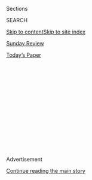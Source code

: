<div id="app">

<div>

<div>

<div>

<div class="NYTAppHideMasthead css-1q2w90k e1suatyy0">

<div class="section css-ui9rw0 e1suatyy2">

<div class="css-eph4ug er09x8g0">

<div class="css-6n7j50">

</div>

<span class="css-1dv1kvn">Sections</span>

<div class="css-10488qs">

<span class="css-1dv1kvn">SEARCH</span>

</div>

[Skip to content](#site-content)[Skip to site index](#site-index)

</div>

<div id="masthead-section-label" class="css-1wr3we4 eaxe0e00">

[Sunday Review](https://www.nytimes.com/section/opinion/sunday)

</div>

<div class="css-10698na e1huz5gh0">

</div>

</div>

<div id="masthead-bar-one" class="section hasLinks css-15hmgas e1csuq9d3">

<div class="css-uqyvli e1csuq9d0">

</div>

<div class="css-1uqjmks e1csuq9d1">

</div>

<div class="css-9e9ivx">

[](https://myaccount.nytimes.com/auth/login?response_type=cookie&client_id=vi)

</div>

<div class="css-1bvtpon e1csuq9d2">

[Today’s Paper](https://www.nytimes.com/section/todayspaper)

</div>

</div>

</div>

</div>

<div data-aria-hidden="false">

<div id="site-content" role="main">

<div>

<div class="css-1aor85t" style="opacity:0.000000001;z-index:-1;visibility:hidden">

<div class="css-1hqnpie">

<div class="css-epjblv">

<span class="css-17xtcya">[Sunday
Review](/section/opinion/sunday)</span><span class="css-x15j1o">|</span><span class="css-fwqvlz">Double,
Double, Trump’s Toil, Our Trouble</span>

</div>

<div class="css-k008qs">

<div class="css-1iwv8en">

<span class="css-18z7m18"></span>

<div>

</div>

</div>

<span class="css-1n6z4y">https://nyti.ms/2PffLDt</span>

<div class="css-1705lsu">

<div class="css-4xjgmj">

<div class="css-4skfbu" role="toolbar" data-aria-label="Social Media Share buttons, Save button, and Comments Panel with current comment count" data-testid="share-tools">

  - 
  - 
  - 
  - 
    
    <div class="css-6n7j50">
    
    </div>

  - 
  - 

</div>

</div>

</div>

</div>

</div>

</div>

<div id="NYT_TOP_BANNER_REGION" class="css-13pd83m">

</div>

<div id="top-wrapper" class="css-1sy8kpn">

<div id="top-slug" class="css-l9onyx">

Advertisement

</div>

[Continue reading the main story](#after-top)

<div class="ad top-wrapper" style="text-align:center;height:100%;display:block;min-height:250px">

<div id="top" class="place-ad" data-position="top" data-size-key="top">

</div>

</div>

<div id="after-top">

</div>

</div>

<div>

<div class="css-v5btjw etb61u70">

<div class="css-v05ibm etb61u71">

[Opinion](/section/opinion)

</div>

</div>

<div id="sponsor-wrapper" class="css-1hyfx7x">

<div id="sponsor-slug" class="css-19vbshk">

Supported by

</div>

[Continue reading the main story](#after-sponsor)

<div id="sponsor" class="ad sponsor-wrapper" style="text-align:center;height:100%;display:block">

</div>

<div id="after-sponsor">

</div>

</div>

<div class="css-186x18t">

</div>

<div class="css-1vkm6nb ehdk2mb0">

# Double, Double, Trump’s Toil, Our Trouble

</div>

Demon sperm meets alien D.N.A., as President Trump teeters.

<div class="css-18e8msd">

<div class="css-vp77d3 epjyd6m0">

<div class="css-1p10dcb ey68jwv0" data-aria-hidden="true">

[![Maureen
Dowd](https://static01.nyt.com/images/2018/04/02/opinion/maureen-dowd/maureen-dowd-thumbLarge.png
"Maureen Dowd")](https://www.nytimes.com/by/maureen-dowd)

</div>

<div class="css-1baulvz">

By [<span class="css-1baulvz last-byline" itemprop="name">Maureen
Dowd</span>](https://www.nytimes.com/by/maureen-dowd)

<div class="css-8atqhb">

Opinion Columnist

</div>

</div>

</div>

  - Aug. 1, 2020

  - 
    
    <div class="css-4xjgmj">
    
    <div class="css-d8bdto" role="toolbar" data-aria-label="Social Media Share buttons, Save button, and Comments Panel with current comment count" data-testid="share-tools">
    
      - 
      - 
      - 
      - 
        
        <div class="css-6n7j50">
        
        </div>
    
      - 
      - 
    
    </div>
    
    </div>

</div>

<div class="css-79elbk" data-testid="photoviewer-wrapper">

<div class="css-z3e15g" data-testid="photoviewer-wrapper-hidden">

</div>

<div class="css-1a48zt4 ehw59r15" data-testid="photoviewer-children">

![<span class="css-16f3y1r e13ogyst0" data-aria-hidden="true">President
Trump at the White House this
month.</span><span class="css-cnj6d5 e1z0qqy90" itemprop="copyrightHolder"><span class="css-1ly73wi e1tej78p0">Credit...</span><span><span>Samuel
Corum for The New York
Times</span></span></span>](https://static01.nyt.com/images/2020/08/02/opinion/sunday/01Dowd/01Dowd-articleLarge.jpg?quality=75&auto=webp&disable=upscale)

</div>

</div>

</div>

<div class="section meteredContent css-1r7ky0e" name="articleBody" itemprop="articleBody">

<div class="css-1fanzo5 StoryBodyCompanionColumn">

<div class="css-53u6y8">

WASHINGTON — Macbeth has his doubts.

But his wife taunts him about his manliness until he bloodies his
country.

It’s hard to believe, four centuries after Shakespeare, that the fear of
being unmanned is still so potent that it could wreck a country.

But it is. And it has.

Donald Trump’s warped view of masculinity has warped this nation’s
response to a deadly pandemic. And Trump doesn’t even have a diabolical
Lady MacTrump whispering in his ear, goading him about being a man. He
goads himself, fueled by ghostly memories of his autocratic father.

As the Shakespeare scholar Stephen Greenblatt writes: “The tyrant,
Macbeth and other plays suggest, is driven by a range of sexual
anxieties: a compulsive need to prove his manhood, dread of impotence, a
nagging apprehension that he will not be found sufficiently attractive
or powerful, a fear of failure. Hence the penchant for bullying, the
vicious misogyny, and the explosive violence. Hence, too, the
vulnerability to taunts. Especially those bearing a latent or explicit
sexual charge.”

</div>

</div>

<div class="css-1fanzo5 StoryBodyCompanionColumn">

<div class="css-53u6y8">

Trump’s fear of emasculation led to his de-mask-ulation. Instead of
cleaving to science and reason, he stuck with the old, corny Gordon
Gekko routine, putting concern for the stock market above all else.

Like Macbeth, the president made tragic errors of judgment and plunged
his country into a nightmare. Our trust in government is depleted, and
our relationships in the world are tattered. As Fintan O’Toole
[wrote](https://www.irishtimes.com/opinion/fintan-o-toole-donald-trump-has-destroyed-the-country-he-promised-to-make-great-again-1.4235928?mode=sample&auth-failed=1&pw-origin=https%3A%2F%2Fwww.irishtimes.com%2Fopinion%2Ffintan-o-toole-donald-trump-has-destroyed-the-country-he-promised-to-make-great-again-1.4235928)
in The Irish Times, the world has loved, hated and envied the United
States. But never before has it pitied us. Until now.

Trump has always said that the whole world is laughing at us because
it’s taking advantage of us. That sound you’re hearing is not
laughter.

“He could be on his way to re-election now if he had done what many of
the governors did and followed science and public health advice and if
he had leveled with people about what the requirements were and why,’’
says David Axelrod, the former Obama strategist. “If he had done those
things, the country would have responded and been in a much better
place.

“But he didn’t have the emotional capacity to do it. At a minimum, it’s
Shakespearean. It’s almost biblical.”

</div>

</div>

<div class="css-1fanzo5 StoryBodyCompanionColumn">

<div class="css-53u6y8">

Even Trump’s allies are baffled about why he can’t fake a sense of
compassion and competency. He has made enough cheesy movie cameos — even
one [hawking](https://www.youtube.com/watch?v=QVmAcULPMu4)
cheese-stuffed Pizza Hut crust — that he should know how to pretend to
be halfway human.

Now the president is threatening another crisis, tweeting that we might
have to delay the election because there could be mail-in voting fraud.

In his view, either he wins or the election is rigged. He’s trying to
make mail-in ballots socially unacceptable the same way he made masks
socially unacceptable for the first five months of the plague.

The Washington Post
[reports](https://www.washingtonpost.com/politics/postal-service-backlog-sparks-worries-that-ballot-delivery-could-be-delayed-in-november/2020/07/30/cb19f1f4-d1d0-11ea-8d32-1ebf4e9d8e0d_story.html)
that backlogs at the U.S. Postal Service are causing some employees
there to worry that the Trump lackey in charge, a top donor, is
intentionally gumming up the works just in time for the election. It is
astounding the corrupt lengths the administration seems willing to go to
— destroying the Postal Service to win the election. Ben Franklin would
be incensed.

As Axelrod notes, “Whatever happened back in the Bush v. Gore recount
days will seem like the Garden of Innocence compared to what’s going to
happen now. Trump is not going to walk to the rostrum and say, ‘The
people have spoken and I accept their verdict.’’’

Even Trump’s closest allies in Congress, Mitch McConnell and Kevin
McCarthy, couldn’t stomach the idea of postponing the election, and both
have swallowed a lot over the last three years. Trump’s little trial
balloon blew up like the Hindenburg.

[Alexander Burns
wrote](https://www.nytimes.com/2020/07/30/us/politics/trump-delay-election.html)
in The New York Times that Trump was too pathetic to be a tyrant: “Far
from a strongman, Mr. Trump has lately become a heckler in his own
government, promoting medical conspiracy theories on social media,
playing no constructive role in either the management of the coronavirus
pandemic or the negotiation of an economic rescue plan in Congress — and
complaining endlessly about the unfairness of it all.”

</div>

</div>

<div class="css-1fanzo5 StoryBodyCompanionColumn">

<div class="css-53u6y8">

Talk about unfair: The one thing holding the country together has been
the additional $600 per week in unemployment benefits that has allowed
millions to pay the rent and fill the fridge. Republicans, though, are
so convinced that the few extra hundred dollars in jobless pay is
keeping people from work that they are loath to renew it. Unless
Congress gets it together soon and finds a way to extend the aid, the
country is going to be facing a catastrophe of homelessness and need
that makes these past few months look pleasant.

After the president began doing the coronavirus briefings again, he
tried a “new” tone, saying he was getting used to masks — “Think about
patriotism. Maybe it helps. It helps” — then face-planting by offering
good wishes to a past party pal and accused pedophile enabler, Ghislaine
Maxwell. But then things got really crazy as he defended a retweet of a
doctor who has promoted hydroxychloroquine as well as declaimed on the
existence of alien D.N.A. and demon sperm.

“I thought her voice was an important voice, but I know nothing about
her,’’ he told reporters. (As he told Barstool sports: “It’s the
retweets that get you in trouble.”) He fell into more self-pity,
complaining about his ratings compared to those of Dr. Anthony Fauci:
“Nobody likes me. It can only be my personality, that’s all.”

It has been clear for some time that Trump’s Panglossian attitude toward
the virus was turning him into a public health menace.

But this week, the culture war over masks crystallized with the death of
Herman Cain. The former Republican presidential candidate, who dissed
masks and Covid restrictions, proudly tweeted a picture from the Trump
rally in Tulsa, surrounded by his fellow mask-less friends. “Having a
fantastic time,” he wrote. Nine days later, he tested positive for
corona. As we have learned, this virus often has the final say.

Right away, White House officials knew that this death would be laid at
Trump’s feet. They began warning reporters that they should not
politicize Cain’s death.

At the Friday White House briefing, asked if officials were concerned
that the 74-year-old Cain may have contracted the virus at the rally,
Kayleigh McEnany replied, “We’ll never know,” and sanctimoniously added,
“I will not politicize Herman Cain’s passing.’’

</div>

</div>

<div class="css-1fanzo5 StoryBodyCompanionColumn">

<div class="css-53u6y8">

But it is undeniable that Trump politicized masks and set a lethal
example.

As [Jeremy Peters
wrote](https://www.nytimes.com/2020/07/30/us/politics/herman-cain-gop-coronavirus.html)
in The Times, Republican officials all over the country “have adopted a
similar tone of skepticism and defiance, rejecting the advice of public
health officials and deferring instead to principles they said were
equally important: conservative values of economic freedom and personal
liberty.”

So conservatives are willing to embrace a new ethos? Give me liberty.
And death.

*The Times is committed to publishing* [*a diversity of
letters*](https://www.nytimes.com/2019/01/31/opinion/letters/letters-to-editor-new-york-times-women.html)
*to the editor. We’d like to hear what you think about this or any of
our articles. Here are some*
[*tips*](https://help.nytimes.com/hc/en-us/articles/115014925288-How-to-submit-a-letter-to-the-editor)*.
And here’s our email:*
[*letters@nytimes.com*](mailto:letters@nytimes.com)*.*

*Follow The New York Times Opinion section on*
[*Facebook*](https://www.facebook.com/nytopinion)*,* [*Twitter
(@NYTopinion)*](http://twitter.com/NYTOpinion) *and*
[*Instagram*](https://www.instagram.com/nytopinion/)*.*

</div>

</div>

</div>

<div>

</div>

<div>

</div>

<div>

</div>

<div>

<div id="bottom-wrapper" class="css-1ede5it">

<div id="bottom-slug" class="css-l9onyx">

Advertisement

</div>

[Continue reading the main story](#after-bottom)

<div id="bottom" class="ad bottom-wrapper" style="text-align:center;height:100%;display:block;min-height:90px">

</div>

<div id="after-bottom">

</div>

</div>

</div>

</div>

</div>

## Site Index

<div>

</div>

## Site Information Navigation

  - [© <span>2020</span> <span>The New York Times
    Company</span>](https://help.nytimes.com/hc/en-us/articles/115014792127-Copyright-notice)

<!-- end list -->

  - [NYTCo](https://www.nytco.com/)
  - [Contact
    Us](https://help.nytimes.com/hc/en-us/articles/115015385887-Contact-Us)
  - [Work with us](https://www.nytco.com/careers/)
  - [Advertise](https://nytmediakit.com/)
  - [T Brand Studio](http://www.tbrandstudio.com/)
  - [Your Ad
    Choices](https://www.nytimes.com/privacy/cookie-policy#how-do-i-manage-trackers)
  - [Privacy](https://www.nytimes.com/privacy)
  - [Terms of
    Service](https://help.nytimes.com/hc/en-us/articles/115014893428-Terms-of-service)
  - [Terms of
    Sale](https://help.nytimes.com/hc/en-us/articles/115014893968-Terms-of-sale)
  - [Site Map](https://spiderbites.nytimes.com)
  - [Help](https://help.nytimes.com/hc/en-us)
  - [Subscriptions](https://www.nytimes.com/subscription?campaignId=37WXW)

</div>

</div>

</div>

</div>
